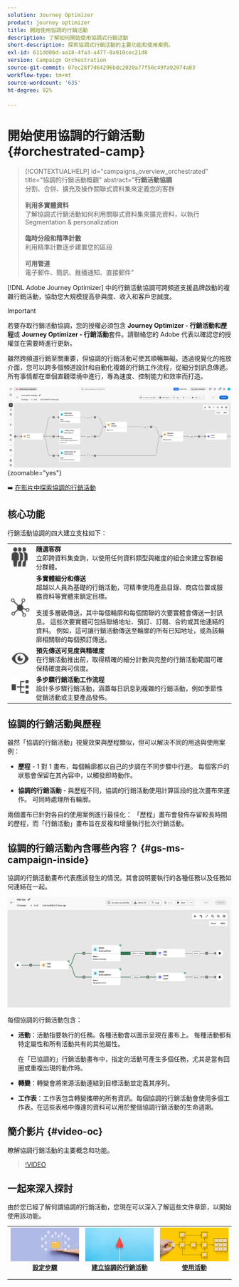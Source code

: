 ```yaml
---
solution: Journey Optimizer
product: journey optimizer
title: 開始使用協調的行銷活動
description: 了解如何開始使用協調式行銷活動
short-description: 探索協調式行銷活動的主要功能和使用案例。
exl-id: 611dd06d-aa18-4fa3-a477-8a910cec21d8
version: Campaign Orchestration
source-git-commit: 07ec28f7d64296bdc2020a77f50c49fa92074a83
workflow-type: tm+mt
source-wordcount: '635'
ht-degree: 92%

---
```



# 開始使用協調的行銷活動 {#orchestrated-camp}

>[!CONTEXTUALHELP]
>id="campaigns_overview_orchestrated"
>title="協調的行銷活動概觀"
>abstract="<b>行銷活動協調</b><br/>分割、合併、擴充及操作關聯式資料集來定義您的客群<br/><br/> <b>利用多實體資料</b><br/>了解協調式行銷活動如何利用關聯式資料集來擴充資料，以執行 Segmentation &amp; personalization<br/><br/><b>臨時分段和精準計數</b><br/>利用精準計數逐步建置您的區段<br/><br/><b>可用管道</b><br/>電子郵件、簡訊、推播通知、直接郵件"

[!DNL Adobe Journey Optimizer] 中的行銷活動協調可跨頻道支援品牌啟動的複雜行銷活動，協助您大規模提高參與度、收入和客戶忠誠度。

>[!IMPORTANT]
>
>若要存取行銷活動協調，您的授權必須包含 **Journey Optimizer - 行銷活動和歷程**&#x200B;或 **Journey Optimizer - 行銷活動**&#x200B;套件。請聯絡您的 Adobe 代表以確認您的授權並在需要時進行更新。

雖然跨頻道行銷至關重要，但協調的行銷活動可使其順暢無礙。透過視覺化的拖放介面，您可以跨多個頻道設計和自動化複雜的行銷工作流程，從細分到訊息傳遞。所有事情都在單個直觀環境中進行，專為速度、控制能力和效率而打造。

![](assets/canvas-example-diagram.png){zoomable="yes"}

➡️ [在影片中探索協調的行銷活動](#video-oc)

## 核心功能

行銷活動協調的四大建立支柱如下：

<table style="table-layout:auto">
<tr style="border: 0;">
<td><img alt="隨選客群" src="assets/do-not-localize/icon-audience.svg" width="150px"></a></td><td><b>隨選客群</b><br/>立即跨資料集查詢，以使用任何資料類型與維度的組合來建立客群細分群體。</td></tr>
<tr style="border: 0;">
<td><img alt="多實體細分和傳送" src="assets/do-not-localize/icon-entity.svg" width="150px"></a></td><td><b>多實體細分和傳送</b><br/>超越以人員為基礎的行銷活動，可精準使用產品目錄、商店位置或服務資料等實體來鎖定目標。<br/><br/>
支援多層級傳送，其中每個輪廓和每個關聯的次要實體會傳送一封訊息。 這些次要實體可包括聯絡地址、預訂、訂閱、合約或其他連結的資料。 例如，這可讓行銷活動傳送至輪廓的所有已知地址，或為該輪廓相關聯的每個預訂傳送。</td></tr>
<tr style="border: 0;">
<td><img alt="預先傳送可見度與精確度" src="assets/do-not-localize/icon-visibility.svg" width="150px"></a></td><td><b>預先傳送可見度與精確度</b><br/>在行銷活動推出前，取得精確的細分計數與完整的行銷活動範圍可確保精確度與可信度。</td></tr>
<tr style="border: 0;">
<td><img alt="多步驟行銷活動工作流程" src="assets/do-not-localize/icon-multistep.svg" width="150px"></a></td><td><b>多步驟行銷活動工作流程</b><br/>設計多步驟行銷活動，涵蓋每日訊息到複雜的行銷活動，例如季節性促銷活動或主要產品發佈。</td></tr>
</table>

## 協調的行銷活動與歷程

雖然「協調的行銷活動」視覺效果與歷程類似，但可以解決不同的用途與使用案例：

* **歷程** - 1 對 1 畫布，每個輪廓都以自己的步調在不同步驟中行進。 每個客戶的狀態會保留在其內容中，以觸發即時動作。

* **協調的行銷活動** - 與歷程不同，協調的行銷活動使用計算區段的批次畫布來運作。 可同時處理所有輪廓。

兩個畫布已針對各自的使用案例進行最佳化： 「歷程」畫布會發佈存留較長時間的歷程，而「行銷活動」畫布旨在反複和增量執行批次行銷活動。

## 協調的行銷活動內含哪些內容？ {#gs-ms-campaign-inside}

協調的行銷活動畫布代表應該發生的情況。其會說明要執行的各種任務以及任務如何連結在一起。

![顯示協調的行銷活動畫布的影像](assets/canvas-example.png)

每個協調的行銷活動包含：

* **活動**：活動指要執行的任務。各種活動會以圖示呈現在畫布上。 每種活動都有特定屬性和所有活動共有的其他屬性。

  在「已協調的」行銷活動畫布中，指定的活動可產生多個任務，尤其是當有回圈或重複出現的動作時。

* **轉變**：轉變會將來源活動連結到目標活動並定義其序列。

* **工作表**：工作表包含轉變攜帶的所有資訊。每個協調的行銷活動會使用多個工作表。在這些表格中傳達的資料可以用於整個協調行銷活動的生命週期。


## 簡介影片 {#video-oc}

瞭解協調行銷活動的主要概念和功能。


>[!VIDEO](https://video.tv.adobe.com/v/3471538/?learn=on&enablevpops)


## 一起來深入探討

由於您已經了解何謂協調的行銷活動，您現在可以深入了解這些文件章節，以開始使用該功能。

<table><tr style="border: 0; text-align: center;">
<td>
<a href="gs-campaign-creation.md">
<img alt="存取並管理行銷活動" src="assets/do-not-localize/workflow-access.jpeg">
</a>
<div>
<a href="gs-campaign-creation.md"><strong>設定步驟</strong></a>
</div>
<p>
</td>
<td>
<a href="create-orchestrated-campaign.md">
<img alt="銷售機會" src="assets/do-not-localize/workflow-create.jpeg">
</a>
<div><a href="create-orchestrated-campaign.md"><strong>建立協調的行銷活動</strong>
</div>
<p>
</td>
<td>
<a href="activities/about-activities.md">
<img alt="不頻繁" src="assets/do-not-localize/workflow-activities.jpeg">
</a>
<div>
<a href="activities/about-activities.md"><strong>使用活動</strong></a>
</div>
<p></td>
</tr></table>
